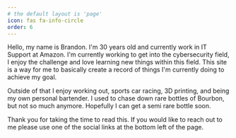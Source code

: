 ```yaml
---
# the default layout is 'page'
icon: fas fa-info-circle
order: 6
---
```


Hello, my name is Brandon. I'm 30 years old and currently work in IT Support at Amazon. I'm currently working to get into the cybersecurity field, I enjoy the challenge and love learning new things within this field. This site is a way for me to basically create a record of things I'm currently doing to achieve my goal. 

Outside of that I enjoy working out, sports car racing, 3D printing, and being my own personal bartender. I used to chase down rare bottles of Bourbon, but not so much anymore. Hopefully I can get a semi rare bottle soon.

Thank you for taking the time to read this. If you would like to reach out to me please use one of the social links at the bottom left of the page.

